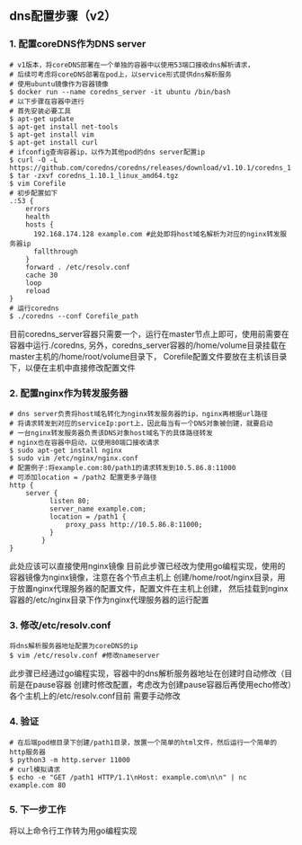## dns配置步骤（v2）
### 1. 配置coreDNS作为DNS server
````
# v1版本，将coreDNS部署在一个单独的容器中以使用53端口接收dns解析请求，
# 后续可考虑将coreDNS部署在pod上，以service形式提供dns解析服务
# 使用ubuntu镜像作为容器镜像
$ docker run --name coredns_server -it ubuntu /bin/bash
# 以下步骤在容器中进行
# 首先安装必要工具
$ apt-get update
$ apt-get install net-tools
$ apt-get install vim
$ apt-get install curl
# ifconfig查询容器ip，以作为其他pod的dns server配置ip
$ curl -O -L  https://github.com/coredns/coredns/releases/download/v1.10.1/coredns_1.10.1_linux_amd64.tgz
$ tar -zxvf coredns_1.10.1_linux_amd64.tgz
$ vim Corefile
# 初步配置如下
.:53 {
    errors
    health
    hosts {
      192.168.174.128 example.com #此处即将host域名解析为对应的nginx转发服务器ip
      fallthrough
    }
    forward . /etc/resolv.conf
    cache 30
    loop
    reload
}
# 运行coredns
$ ./coredns --conf Corefile_path
````
目前coredns_server容器只需要一个，运行在master节点上即可，使用前需要在容器中运行./coredns,
另外，coredns_server容器的/home/volume目录挂载在master主机的/home/root/volume目录下，
Corefile配置文件要放在主机该目录下，以便在主机中直接修改配置文件


### 2. 配置nginx作为转发服务器
````
# dns server负责将host域名转化为nginx转发服务器的ip，nginx再根据url路径
# 将请求转发到对应的serviceIp:port上，因此每当有一个DNS对象被创建，就要启动
# 一台nginx转发服务器负责该DNS对象host域名下的具体路径转发
# nginx也在容器中启动，以使用80端口接收请求
$ sudo apt-get install nginx
$ sudo vim /etc/nginx/nginx.conf
# 配置例子:将example.com:80/path1的请求转发到10.5.86.8:11000
# 可添加location = /path2 配置更多子路径
http {
    server {
          listen 80;
          server_name example.com;
          location = /path1 {
              proxy_pass http://10.5.86.8:11000;
          }
        }
}
````
此处应该可以直接使用nginx镜像
目前此步骤已经改为使用go编程实现，使用的容器镜像为nginx镜像，注意在各个节点主机上
创建/home/root/nginx目录，用于放置nginx代理服务器的配置文件，配置文件在主机上创建，
然后挂载到nginx容器的/etc/nginx目录下作为nginx代理服务器的运行配置

### 3. 修改/etc/resolv.conf
````
将dns解析服务器地址配置为coreDNS的ip
$ vim /etc/resolv.conf #修改nameserver
````
此步骤已经通过go编程实现，容器中的dns解析服务器地址在创建时自动修改（目前是在pause容器
创建时修改配置，考虑改为创建pause容器后再使用echo修改）各个主机上的/etc/resolv.conf目前
需要手动修改

### 4. 验证
````
# 在后端pod根目录下创建/path1目录，放置一个简单的html文件，然后运行一个简单的http服务器
$ python3 -m http.server 11000
# curl模拟请求
$ echo -e "GET /path1 HTTP/1.1\nHost: example.com\n\n" | nc example.com 80
````

### 5. 下一步工作
将以上命令行工作转为用go编程实现
